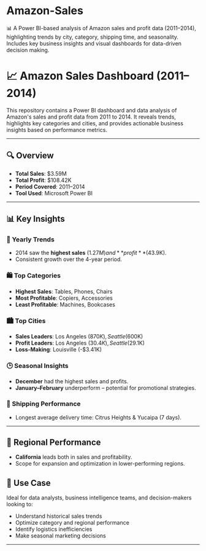   # Amazon-Sales
📊 A Power BI-based analysis of Amazon sales and profit data (2011–2014), highlighting trends by city, category, shipping time, and seasonality. Includes key business insights and visual dashboards for data-driven decision making.

# 📈 Amazon Sales Dashboard (2011–2014)

This repository contains a Power BI dashboard and data analysis of Amazon's sales and profit data from 2011 to 2014. It reveals trends, highlights key categories and cities, and provides actionable business insights based on performance metrics.

---

## 🔍 Overview

- **Total Sales**: $3.59M  
- **Total Profit**: $108.42K  
- **Period Covered**: 2011–2014  
- **Tool Used**: Microsoft Power BI  

---

## 📊 Key Insights

### 📅 Yearly Trends
- 2014 saw the **highest sales** ($1.27M) and **profit** ($43.9K).
- Consistent growth over the 4-year period.

### 🛍️ Top Categories
- **Highest Sales**: Tables, Phones, Chairs  
- **Most Profitable**: Copiers, Accessories  
- **Least Profitable**: Machines, Bookcases

### 🏙️ Top Cities
- **Sales Leaders**: Los Angeles ($870K), Seattle ($600K)  
- **Profit Leaders**: Los Angeles ($30.4K), Seattle ($29.1K)  
- **Loss-Making**: Louisville (-$3.41K)

### 🕒 Seasonal Insights
- **December** had the highest sales and profits.
- **January–February** underperform – potential for promotional strategies.

### 🚚 Shipping Performance
- Longest average delivery time: Citrus Heights & Yucaipa (7 days).

---

## 📍 Regional Performance
- **California** leads both in sales and profitability.
- Scope for expansion and optimization in lower-performing regions.


## 🧠 Use Case
Ideal for data analysts, business intelligence teams, and decision-makers looking to:
- Understand historical sales trends
- Optimize category and regional performance
- Identify logistics inefficiencies
- Make seasonal marketing decisions

---


